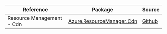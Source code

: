 | Reference | Package | Source |
|---|---|---|
|Resource Management - Cdn|[Azure.ResourceManager.Cdn](https://www.nuget.org/packages/Azure.ResourceManager.Cdn)|[Github](https://github.com/Azure/azure-sdk-for-net/blob/main/sdk/cdn/Azure.ResourceManager.Cdn)|
